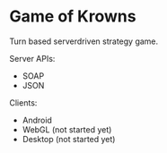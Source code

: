Game of Krowns
===========

Turn based serverdriven strategy game.

Server APIs: 
 * SOAP
 * JSON

Clients:
 * Android
 * WebGL (not started yet)
 * Desktop (not started yet)

